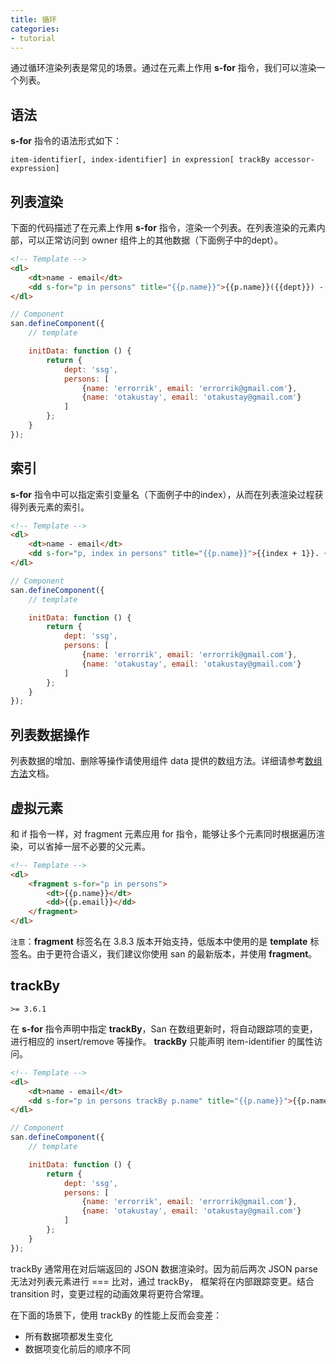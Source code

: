 ```yaml
---
title: 循环
categories:
- tutorial
---
```


通过循环渲染列表是常见的场景。通过在元素上作用 **s-for** 指令，我们可以渲染一个列表。


语法
----

**s-for** 指令的语法形式如下：

```
item-identifier[, index-identifier] in expression[ trackBy accessor-expression]
```

列表渲染
----

下面的代码描述了在元素上作用 **s-for** 指令，渲染一个列表。在列表渲染的元素内部，可以正常访问到 owner 组件上的其他数据（下面例子中的dept）。

```html
<!-- Template -->
<dl>
    <dt>name - email</dt>
    <dd s-for="p in persons" title="{{p.name}}">{{p.name}}({{dept}}) - {{p.email}}</dd>
</dl>
```

```js
// Component
san.defineComponent({
    // template

    initData: function () {
        return {
            dept: 'ssg',
            persons: [
                {name: 'errorrik', email: 'errorrik@gmail.com'},
                {name: 'otakustay', email: 'otakustay@gmail.com'}
            ]
        };
    }
});
```

索引
----

**s-for** 指令中可以指定索引变量名（下面例子中的index），从而在列表渲染过程获得列表元素的索引。

```html
<!-- Template -->
<dl>
    <dt>name - email</dt>
    <dd s-for="p, index in persons" title="{{p.name}}">{{index + 1}}. {{p.name}}({{dept}}) - {{p.email}}</dd>
</dl>
```

```js
// Component
san.defineComponent({
    // template

    initData: function () {
        return {
            dept: 'ssg',
            persons: [
                {name: 'errorrik', email: 'errorrik@gmail.com'},
                {name: 'otakustay', email: 'otakustay@gmail.com'}
            ]
        };
    }
});
```

列表数据操作
-------

列表数据的增加、删除等操作请使用组件 data 提供的数组方法。详细请参考[数组方法](../data-method/#数组方法)文档。


虚拟元素
------

和 if 指令一样，对 fragment 元素应用 for 指令，能够让多个元素同时根据遍历渲染，可以省掉一层不必要的父元素。


```html
<!-- Template -->
<dl>
    <fragment s-for="p in persons">
        <dt>{{p.name}}</dt>
        <dd>{{p.email}}</dd>
    </fragment>
</dl>
```

`注意`：**fragment** 标签名在 3.8.3 版本开始支持，低版本中使用的是 **template** 标签名。由于更符合语义，我们建议你使用 san 的最新版本，并使用 **fragment**。


trackBy
------

`>= 3.6.1`


在 **s-for** 指令声明中指定 **trackBy**，San 在数组更新时，将自动跟踪项的变更，进行相应的 insert/remove 等操作。 **trackBy** 只能声明 item-identifier 的属性访问。


```html
<!-- Template -->
<dl>
    <dt>name - email</dt>
    <dd s-for="p in persons trackBy p.name" title="{{p.name}}">{{p.name}}({{dept}}) - {{p.email}}</dd>
</dl>
```

```js
// Component
san.defineComponent({
    // template

    initData: function () {
        return {
            dept: 'ssg',
            persons: [
                {name: 'errorrik', email: 'errorrik@gmail.com'},
                {name: 'otakustay', email: 'otakustay@gmail.com'}
            ]
        };
    }
});
```


trackBy 通常用在对后端返回的 JSON 数据渲染时。因为前后两次 JSON parse 无法对列表元素进行 === 比对，通过 trackBy， 框架将在内部跟踪变更。结合 transition 时，变更过程的动画效果将更符合常理。

在下面的场景下，使用 trackBy 的性能上反而会变差：

- 所有数据项都发生变化
- 数据项变化前后的顺序不同




